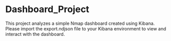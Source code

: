 # Dashboard_Project
This project analyzes a simple Nmap dashboard created using Kibana. Please import the export.ndjson file to your Kibana environment to view and interact with the dashboard.
